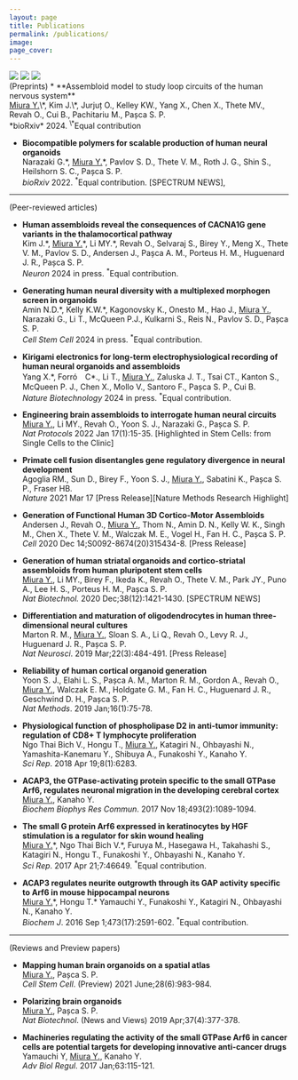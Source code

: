 ```yaml
---
layout: page
title: Publications
permalink: /publications/
image:
page_cover:
---
```

<div class="page__gallery__wrapper">
  <div class="page__gallery__images">
    <img src="/images/Andersen_Cell_2020.tif.jpg" loading="lazy">
    <img src="/images/Miura_Nat_Protocols_2022.jpg" loading="lazy">
    <img src="/images/Yang_Nat_Biotech_2024.jpg" loading="lazy">
  </div>
</div>
(Preprints)
* **Assembloid model to study loop circuits of the human nervous system**<br>
<ins>Miura Y.</ins>\*, Kim J.\*, Jurjuț O., Kelley KW., Yang X., Chen X., Thete MV., Revah O., Cui B., Pachitariu M., Pașca S. P.<br>
*bioRxiv* 2024. <sup>\*</sup>Equal contribution

* **Biocompatible polymers for scalable production of human neural organoids**<br>
Narazaki G.\*, <ins>Miura Y.</ins>\*, Pavlov S. D., Thete V. M., Roth J. G., Shin S., Heilshorn S. C., Pașca S. P.<br>
*bioRxiv* 2022. <sup>\*</sup>Equal contribution. [SPECTRUM NEWS], 

***

(Peer-reviewed articles)
* **Human assembloids reveal the consequences of CACNA1G gene variants in the thalamocortical pathway**<br>
Kim J.\*, <ins>Miura Y.</ins>\*, Li MY.\*, Revah O., Selvaraj S., Birey Y., Meng X., Thete V. M., Pavlov S. D., Andersen J., Pașca A. M., Porteus H. M., Huguenard J. R., Pașca S. P.<br>
*Neuron* 2024 in press. <sup>\*</sup>Equal contribution.

* **Generating human neural diversity with a multiplexed morphogen screen in organoids**<br>
Amin N.D.\*, Kelly K.W.\*, Kagonovsky K., Onesto M., Hao J., <ins>Miura Y.</ins>, Narazaki G., Li T., McQueen P.J., Kulkarni S., Reis N., Pavlov S. D., Pașca S. P.<br>
*Cell Stem Cell* 2024 in press. <sup>\*</sup>Equal contribution.

* **Kirigami electronics for long-term electrophysiological recording of human neural organoids and assembloids**<br>
Yang X.\*, Forró　C\*., Li T., <ins>Miura Y.</ins>, Zaluska J. T., Tsai CT., Kanton S., McQueen P. J., Chen X., Mollo V., Santoro F., Pașca S. P., Cui B.<br>
*Nature Biotechnology* 2024 in press. <sup>\*</sup>Equal contribution.

* **Engineering brain assembloids to interrogate human neural circuits**<br>
<ins>Miura Y.</ins>, Li MY., Revah O., Yoon S. J., Narazaki G., Pașca S. P.<br>
*Nat Protocols* 2022 Jan 17(1):15-35. [Highlighted in Stem Cells: from Single Cells to the Clinic]

* **Primate cell fusion disentangles gene regulatory divergence in neural development**<br>
Agoglia RM., Sun D., Birey F., Yoon S. J., <ins>Miura Y.</ins>, Sabatini K., Pașca S. P., Fraser HB.<br>
*Nature* 2021 Mar 17 [Press Release][Nature Methods Research Highlight]

* **Generation of Functional Human 3D Cortico-Motor Assembloids**<br>
Andersen J., Revah O., <ins>Miura Y.</ins>, Thom N., Amin D. N., Kelly W. K., Singh M., Chen X., Thete V. M., Walczak M. E., Vogel H., Fan H. C., Pașca S. P.<br>
*Cell* 2020 Dec 14;S0092-8674(20)315434-8. [Press Release]

* **Generation of human striatal organoids and cortico-striatal assembloids from human pluripotent stem cells**<br>
<ins>Miura Y.</ins>, Li MY., Birey F., Ikeda K., Revah O., Thete V. M., Park JY., Puno A., Lee H. S., Porteus H. M., Pașca S. P.<br>
*Nat Biotechnol.* 2020 Dec;38(12):1421-1430. [SPECTRUM NEWS]

* **Differentiation and maturation of oligodendrocytes in human three-dimensional neural cultures**<br>
Marton R. M., <ins>Miura Y.</ins>, Sloan S. A., Li Q., Revah O., Levy R. J., Huguenard J. R., Pașca S. P.<br>
*Nat Neurosci*. 2019 Mar;22(3):484-491. [Press Release]

* **Reliability of human cortical organoid generation**<br>
Yoon S. J., Elahi L. S., Pașca A. M., Marton R. M., Gordon A., Revah O., <ins>Miura Y.</ins>, Walczak E. M., Holdgate G. M., Fan H. C., Huguenard J. R., Geschwind D. H., Pașca S. P.<br>
*Nat Methods*. 2019 Jan;16(1):75-78.

* **Physiological function of phospholipase D2 in anti-tumor immunity: regulation of CD8+ T lymphocyte proliferation**<br>
Ngo Thai Bich V., Hongu T., <ins>Miura Y.</ins>, Katagiri N., Ohbayashi N., Yamashita-Kanemaru Y., Shibuya A., Funakoshi Y., Kanaho Y.<br>
*Sci Rep*. 2018 Apr 19;8(1):6283.

* **ACAP3, the GTPase-activating protein specific to the small GTPase Arf6, regulates neuronal migration in the developing cerebral cortex**<br>
<ins>Miura Y.</ins>, Kanaho Y.<br>
*Biochem Biophys Res Commun*. 2017 Nov 18;493(2):1089-1094.

* **The small G protein Arf6 expressed in keratinocytes by HGF stimulation is a regulator for skin wound healing**<br> 
<ins>Miura Y.</ins>\*, Ngo Thai Bich V.\*, Furuya M., Hasegawa H., Takahashi S., Katagiri N., Hongu T., Funakoshi Y., Ohbayashi N., Kanaho Y.<br>
*Sci Rep*. 2017 Apr 21;7:46649. <sup>\*</sup>Equal contribution.

* **ACAP3 regulates neurite outgrowth through its GAP activity specific to Arf6 in mouse hippocampal neurons**<br>
<ins>Miura Y.</ins>\*, Hongu T.\* Yamauchi Y., Funakoshi Y., Katagiri N., Ohbayashi N., Kanaho Y.<br>
*Biochem J*. 2016 Sep 1;473(17):2591-602. <sup>\*</sup>Equal contribution.

***

(Reviews and Preview papers)
* **Mapping human brain organoids on a spatial atlas**<br>
<ins>Miura Y.</ins>, Pașca S. P.<br>
*Cell Stem Cell*. (Preview) 2021 June;28(6):983-984.

* **Polarizing brain organoids**<br>
<ins>Miura Y.</ins>, Pașca S. P.<br>
*Nat Biotechnol*. (News and Views) 2019 Apr;37(4):377-378.

* **Machineries regulating the activity of the small GTPase Arf6 in cancer cells are potential targets for developing innovative anti-cancer drugs**<br>
Yamauchi Y, <ins>Miura Y.</ins>, Kanaho Y.<br>
*Adv Biol Regul*. 2017 Jan;63:115-121.



